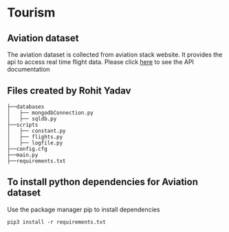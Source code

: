 # Tourism

## Aviation dataset
The aviation dataset is collected from aviation stack website. It provides the api to access real time flight data. Please click [here](https://aviationstack.com/documentation) to see the API documentation

## Files created by Rohit Yadav
```
├──databases
│   ├── mongodbConnection.py
│   ├── sqldb.py
├──scripts
│   ├── constant.py
│   ├── flights.py
│   ├── logfile.py
├──config.cfg
├──main.py
├──requirements.txt
```
## To install python dependencies for Aviation dataset
Use the package manager pip to install dependencies 
```
pip3 install -r requirements.txt
```